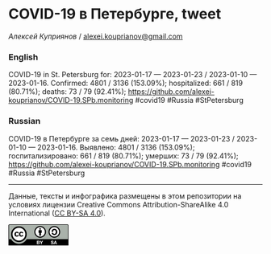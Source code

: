 COVID-19 в Петербурге, tweet
============================

*Алексей Куприянов* /
<a href="mailto:alexei.kouprianov@gmail.com" class="email">alexei.kouprianov@gmail.com</a>

### English

COVID-19 in St. Petersburg for: 2023-01-17 — 2023-01-23 / 2023-01-10 —
2023-01-16. Сonfirmed: 4801 / 3136 (153.09%); hospitalized: 661 / 819
(80.71%); deaths: 73 / 79 (92.41%);
<a href="https://github.com/alexei-kouprianov/COVID-19.SPb.monitoring" class="uri">https://github.com/alexei-kouprianov/COVID-19.SPb.monitoring</a>
\#covid19 \#Russia \#StPetersburg

### Russian

COVID-19 в Петербурге за семь дней: 2023-01-17 — 2023-01-23 / 2023-01-10
— 2023-01-16. Выявлено: 4801 / 3136 (153.09%); госпитализировано: 661 /
819 (80.71%); умерших: 73 / 79 (92.41%);
<a href="https://github.com/alexei-kouprianov/COVID-19.SPb.monitoring" class="uri">https://github.com/alexei-kouprianov/COVID-19.SPb.monitoring</a>
\#covid19 \#Russia \#StPetersburg

------------------------------------------------------------------------

Данные, тексты и инфографика размещены в этом репозитории на условиях
лицензии Creative Commons Attribution-ShareAlike 4.0 International ([CC
BY-SA 4.0](https://creativecommons.org/licenses/by-sa/4.0/)).

![](../misc/CC-BY-SA-icon.png "CC-BY-SA")
